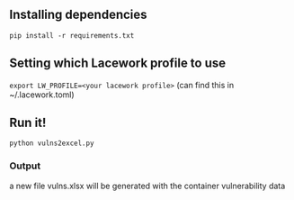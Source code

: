 ## Installing dependencies
`pip install -r requirements.txt`

## Setting which Lacework profile to use
`export LW_PROFILE=<your lacework profile>` (can find this in ~/.lacework.toml)

## Run it!
`python vulns2excel.py`


### Output
a new file vulns.xlsx will be generated with the container vulnerability data
